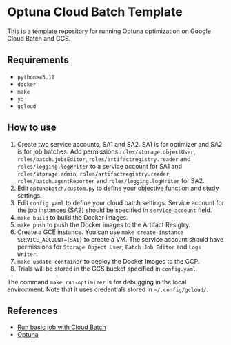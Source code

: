 # Optuna Cloud Batch Template

This is a template repository for running Optuna optimization on Google Cloud Batch and GCS.

## Requirements
- `python>=3.11`
- `docker`
- `make`
- `yq`
- `gcloud`

## How to use

1. Create two service accounts, SA1 and SA2. SA1 is for optimizer and SA2 is for job batches. Add permissions `roles/storage.objectUser`, `roles/batch.jobsEditor`, `roles/artifactregistry.reader` and `roles/logging.logWriter` to a service account for SA1 and `roles/storage.admin`, `roles/artifactregistry.reader`, `roles/batch.agentReporter` and `roles/logging.logWriter` for SA2.
1. Edit `optunabatch/custom.py` to define your objective function and study settings.
1. Edit `config.yaml` to define your cloud batch settings. Service account for the job instances (SA2) should be specified in `service_account` field.
1. `make build` to build the Docker images.
1. `make push` to push the Docker images to the Artifact Resigtry.
1. Create a GCE instance. You can use `make create-instance SERVICE_ACCOUNT={SA1}` to create a VM. The service account should have permissions for `Storage Object User`, `Batch Job Editor` and `Logs Writer`.
1. `make update-container` to deploy the Docker images to the GCP.
1. Trials will be stored in the GCS bucket specified in `config.yaml`.

The command `make run-optimizer` is for debugging in the local environment. Note that it uses credentials stored in `~/.config/gcloud/`.



## References
- [Run basic job with Cloud Batch](https://cloud.google.com/batch/docs/create-run-basic-job)
- [Optuna](https://optuna.org/)